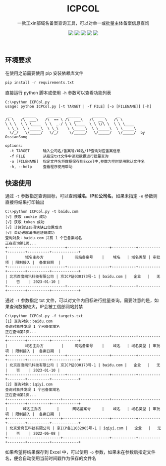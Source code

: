 <h1 align="center">ICPCOL</h1>
<p align="center">
    一款工xin部域名备案查询工具，可以对单一或批量主体备案信息查询
</p>
<p align="center">
    <img src="https://badgen.net/badge/language/python"> 
    <img src="https://badgen.net/github/stars/OssianSong/ICPCol">
    <img src="https://badgen.net/github/forks/OssianSong/ICPCol">
	<img src="https://badgen.net/github/issues/OssianSong/ICPCol">
    <a href="https://angesec.com"><img src="https://img.shields.io/badge/blog-@%20%E6%9A%97%E6%A0%BC%E5%AE%89%E5%85%A8-blue.svg?style=social"></a>
</p>
<br>


## 环境要求

在使用之前需要使用 pip 安装依赖库文件

```python
pip install -r requirements.txt
```

直接运行 python 脚本或使用 `-h` 参数可以查看功能列表

```
C:\>python ICPCol.py
usage: python ICPCol.py [-t TARGET | -f FILE] [-o [FILENAME]] [-h]

 __     ______     ______   ______     ______     __
/\ \   /\  ___\   /\  == \ /\  ___\   /\  __ \   /\ \
\ \ \  \ \ \____  \ \  _-/ \ \ \____  \ \ \/\ \  \ \ \____
 \ \_\  \ \_____\  \ \_\    \ \_____\  \ \_____\  \ \_____\
  \/_/   \/_____/   \/_/     \/_____/   \/_____/   \/_____/  by OssianSong

options:
  -t TARGET      输入公司名/备案号/域名/IP查询对应备案信息
  -f FILE        从指定txt文件中读取数据进行批量查询
  -o [FILENAME]  指定文件名将数据保存到Excel中,参数为空时使用默认文件名
  -h, --help     查看程序使用帮助
```



## 快速使用

通过 `-t` 参数指定查询目标，可以查询**域名**、**IP**和**公司名**，如果未指定 `-o` 参数则直接将结果打印输出

```
C:\>python ICPCol.py -t baidu.com
[√] 获取 cookie 成功
[√] 获取 token 成功
[√] 计算验证码滑块缺口位置成功
[√] 自动破解滑块验证码成功
查询对象：baidu.com 共有 1 个已备案域名
正在查询第1页...
+--------------------------+-------------------+-----------+----------+--------+----------+------------+
|        域名主办方        |     网站备案号    |    域名   | 域名类型 | 审批项 | 限制接入 |  备案日期  |
+--------------------------+-------------------+-----------+----------+--------+----------+------------+
| 北京百度网讯科技有限公司 | 京ICP证030173号-1 | baidu.com |   企业   |   无   |    否    | 2023-01-10 |
+--------------------------+-------------------+-----------+----------+--------+----------+------------+
```

通过 `-f` 参数指定 txt 文件，可以对文件内目标进行批量查询。需要注意的是，如果查询数据较大，IP会被工信部网站封禁

```
C:\>python ICPCol.py -f targets.txt
[1] 查询对象：baidu.com
查询对象共发现 1 个已备案域名
正在查询第1页...
+--------------------------+-------------------+-----------+----------+--------+----------+------------+
|        域名主办方        |     网站备案号    |    域名   | 域名类型 | 审批项 | 限制接入 |  备案日期  |
+--------------------------+-------------------+-----------+----------+--------+----------+------------+
| 北京百度网讯科技有限公司 | 京ICP证030173号-1 | baidu.com |   企业   |   无   |    否    | 2023-01-10 |
+--------------------------+-------------------+-----------+----------+--------+----------+------------+
[2] 查询对象：iqiyi.com
查询对象共发现 1 个已备案域名
正在查询第1页...
+------------------------+---------------------+-----------+----------+--------+----------+------------+
|       域名主办方       |      网站备案号     |    域名   | 域名类型 | 审批项 | 限制接入 |  备案日期  |
+------------------------+---------------------+-----------+----------+--------+----------+------------+
| 北京爱奇艺科技有限公司 | 京ICP备11032965号-1 | iqiyi.com |   企业   |   无   |    否    | 2022-06-08 |
+------------------------+---------------------+-----------+----------+--------+----------+------------+
```

如果希望将结果保存到 Excel 中，可以使用 `-o` 参数，如果未在参数后指定文件名，便会自动使用当前时间戳作为保存的文件名
